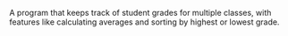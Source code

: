A program that keeps track of student grades for multiple classes, with features like calculating averages and sorting by highest or lowest grade.